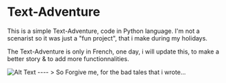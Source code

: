 # Text-Adventure
This is a simple Text-Adventure, code in Python language. I'm not a scenarist so it was just a "fun project", that i make during my holidays.

The Text-Adventure is only in French, one day, i will update this, to make a better story & to add more functionnalities.


                                                                                                               
![Alt Text](https://i1.wp.com/media1.giphy.com/media/5niPC8hps5s7C/giphy.gif)           ---- > So Forgive me, for the bad tales that i wrote...
